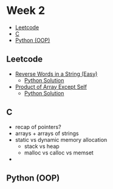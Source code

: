 # Week 2

- [Leetcode](#leetcode)
- [C](#c)
- [Python (OOP)](#python-oop)

## Leetcode

- [Reverse Words in a String (Easy)](https://leetcode.com/problems/reverse-words-in-a-string)
  - [Python Solution](leetcode_sols/leetcode_1_sol.py)
- [Product of Array Except Self](https://leetcode.com/problems/product-of-array-except-self)
  - [Python Solution](leetcode_sols/leetcode_2_sol.py)

## C

- recap of pointers?
- arrays + arrays of strings
- static vs dynamic memory allocation
  - stack vs heap
  - malloc vs calloc vs memset
- 

## Python (OOP)
